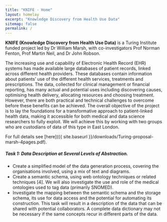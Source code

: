 ```yaml
---
title: "KNIFE - Home"
layout: homelay
excerpt: "Knowledge Discovery from Health Use Data"
sitemap: false
permalink: /
---
```



**KNIFE (Knowledge Discovery from Health Use Data)** is a Turing Institute funded project led by Dr William Marsh, with co-investigators Prof Norman Fenton, Prof Martin Neil, and Dr John Robson.

The increasing use and capability of Electronic Health Record (EHR) systems has made available large databases of patient records, linked across different health providers. These databases contain information about patients’ use of the different health services, treatments and prescriptions. The data, collected for clinical management or financial reporting, has many actual and potential uses including discovering causes, optimising health delivery, allocating resources and choosing treatment. However, there are both practical and technical challenges to overcome before these benefits can be achieved. The overall objective of the project is to lay the foundations for a transformative approach to patient-linked health data, making it accessible for both medical and data science researchers to fully exploit. We will achieve this by working with two groups who are custodians of data of this type in East London.

For full details see [here]({{ site.baseurl }}/downloads/Turing-proposal-marsh-4pages.pdf).




##### **Task 1: Data Description at Several Levels of Abstraction.**

*  Create a simplified model of the data generation process, covering the organisations involved,
using a mix of text and diagrams.
*  Create a semantic schema, using web ontology techniques or related techniques [4]. We will
also investigate the use and role of the medical ontologies used to tag data (primarily SNOMED).
*  Investigate the mapping between the semantic schema and the storage schema, its use for data
access and the potential for automating its construction.
This task will result in a description of the data that can be shared with potential collaborators. A
complete data dictionary may not be necessary if the same concepts recur in different parts of the data.
